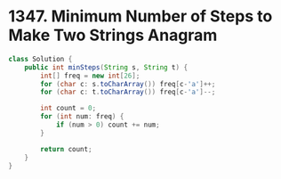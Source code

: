 # 1347. Minimum Number of Steps to Make Two Strings Anagram

```java
class Solution {
    public int minSteps(String s, String t) {
        int[] freq = new int[26];
        for (char c: s.toCharArray()) freq[c-'a']++;
        for (char c: t.toCharArray()) freq[c-'a']--;

        int count = 0;
        for (int num: freq) {
            if (num > 0) count += num;
        }

        return count;
    }
}
```